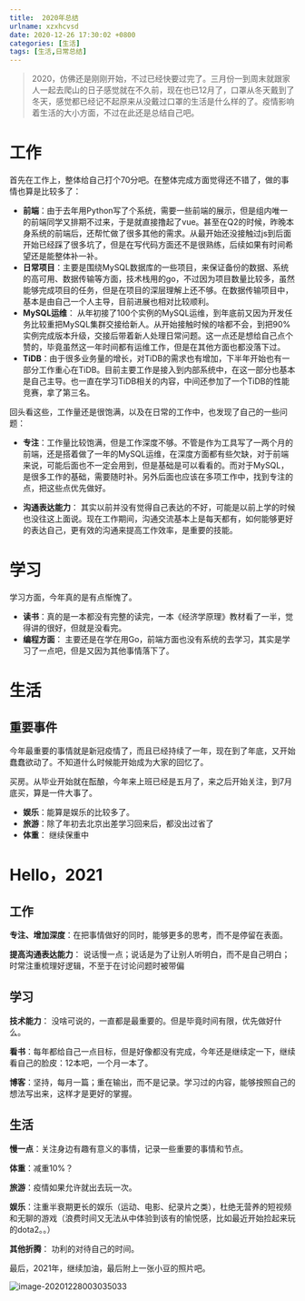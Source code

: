 ```yaml
---
title:  2020年总结
urlname: xzxhcvsd
date: 2020-12-26 17:30:02 +0800
categories: [生活]
tags: [生活,日常总结]
---
```




> 2020，仿佛还是刚刚开始，不过已经快要过完了。三月份一到周末就跟家人一起去爬山的日子感觉就在不久前，现在也已12月了，口罩从冬天戴到了冬天，感觉都已经记不起原来从没戴过口罩的生活是什么样的了。疫情影响着生活的大小方面，不过在此还是总结自己吧。

<!--more-->  

# 工作

首先在工作上，整体给自己打个70分吧。在整体完成方面觉得还不错了，做的事情也算是比较多了：

- **前端**：由于去年用Python写了个系统，需要一些前端的展示，但是组内唯一的前端同学又排期不过来，于是就直接撸起了vue。甚至在Q2的时候，昨晚本身系统的前端后，还帮忙做了很多其他的需求。从最开始还没接触过js到后面开始已经踩了很多坑了，但是在写代码方面还不是很熟练，后续如果有时间希望还是能整体补一补。
- **日常项目**：主要是围绕MySQL数据库的一些项目，来保证备份的数据、系统的高可用、数据传输等方面，技术栈用的go，不过因为项目数量比较多，虽然能够完成项目的任务，但是在项目的深层理解上还不够。在数据传输项目中，基本是由自己一个人主导，目前进展也相对比较顺利。
- **MySQL运维**： 从年初接了100个实例的MySQL运维，到年底前又因为开发任务比较重把MySQL集群交接给新人。从开始接触时候的啥都不会，到把90%实例完成版本升级，交接后带着新人处理日常问题。这一点还是想给自己点个赞的，毕竟虽然这一年时间都有运维工作，但是在其他方面也都没落下过。
- **TiDB**：由于很多业务量的增长，对TiDB的需求也有增加，下半年开始也有一部分工作重心在TiDB。目前主要工作是接入到内部系统中，在这一部分也基本是自己主导。也一直在学习TiDB相关的内容，中间还参加了一个TiDB的性能竞赛，拿了第三名。



回头看这些，工作量还是很饱满，以及在日常的工作中，也发现了自己的一些问题：

- **专注**：工作量比较饱满，但是工作深度不够。不管是作为工具写了一两个月的前端，还是搭着做了一年的MySQL运维，在深度方面都有些欠缺，对于前端来说，可能后面也不一定会用到，但是基础是可以看看的。而对于MySQL，是很多工作的基础，需要随时补。另外后面也应该在多项工作中，找到专注的点，把这些点优先做好。

- **沟通表达能力**： 其实以前并没有觉得自己表达的不好，可能是以前上学的时候也没往这上面说。现在工作期间，沟通交流基本上是每天都有，如何能够更好的表达自己，更有效的沟通来提高工作效率，是重要的技能。

  

# 学习

学习方面，今年真的是有点惭愧了。

- **读书**：真的是一本都没有完整的读完，一本《经济学原理》教材看了一半，觉得讲的很好，但就是没看完。
- **编程方面**： 主要还是在学在用Go，前端方面也没有系统的去学习，其实是学习了一点吧，但是又因为其他事情落下了。



# 生活

## **重要事件**

今年最重要的事情就是新冠疫情了，而且已经持续了一年，现在到了年底，又开始蠢蠢欲动了。不知道什么时候能开始成为大家的回忆了。



买房。从毕业开始就在酝酿，今年来上班已经是五月了，来之后开始关注，到7月底买，算是一件大事了。  



- **娱乐**：能算是娱乐的比较多了。  
- **旅游**：除了年初去北京出差学习回来后，都没出过省了
- **体重**： 继续保重中

# Hello，2021

## 工作

**专注、增加深度**：在把事情做好的同时，能够更多的思考，而不是停留在表面。

**提高沟通表达能力**： 说话慢一点；说话是为了让别人听明白，而不是自己明白；时常注重梳理好逻辑，不至于在讨论问题时被带偏

## 学习

**技术能力**： 没啥可说的，一直都是最重要的。但是毕竟时间有限，优先做好什么。

**看书**：每年都给自己一点目标，但是好像都没有完成，今年还是继续定一下，继续看自己的脸皮：12本吧，一个月一本了。

**博客**：坚持，每月一篇；重在输出，而不是记录。学习过的内容，能够按照自己的想法写出来，这样才是更好的掌握。



## 生活

**慢一点**：关注身边有趣有意义的事情，记录一些重要的事情和节点。

**体重**：减重10%？

**旅游**：疫情如果允许就出去玩一次。

**娱乐**：注重半衰期更长的娱乐（运动、电影、纪录片之类），杜绝无营养的短视频和无聊的游戏（浪费时间又无法从中体验到该有的愉悦感，比如最近开始捡起来玩的dota2。。）

**其他折腾**： 功利的对待自己的时间。



最后，2021年，继续加油，最后附上一张小豆的照片吧。



![image-20201228003035033](https://blog-1252063226.cos.ap-beijing.myqcloud.com/img/image-20201228003035033.png)



